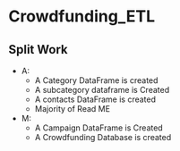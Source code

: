 # Crowdfunding_ETL

## Split Work
- A:
    - A Category DataFrame is created
    - A subcategory dataframe is Created
    - A contacts DataFrame is created
    - Majority of Read ME
- M:
    - A Campaign DataFrame is Created
    - A Crowdfunding Database is created